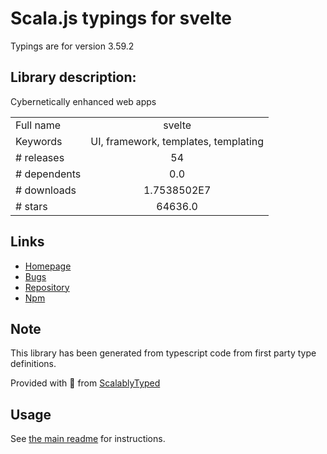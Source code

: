 
# Scala.js typings for svelte

Typings are for version 3.59.2

## Library description:
Cybernetically enhanced web apps

|                    |                 |
| ------------------ | :-------------: |
| Full name          | svelte |
| Keywords           | UI, framework, templates, templating |
| # releases         | 54 |
| # dependents       | 0.0 |
| # downloads        | 1.7538502E7 |
| # stars            | 64636.0 |

## Links
- [Homepage](https://svelte.dev)
- [Bugs](https://github.com/sveltejs/svelte/issues)
- [Repository](https://github.com/sveltejs/svelte)
- [Npm](https://www.npmjs.com/package/svelte)
    


## Note
This library has been generated from typescript code from first party type definitions.

Provided with :purple_heart: from [ScalablyTyped](https://github.com/oyvindberg/ScalablyTyped)

## Usage
See [the main readme](../../readme.md) for instructions.


